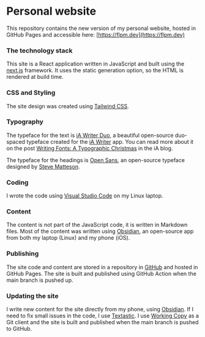 # Personal website

This repository contains the new version of my personal website, hosted in GitHub Pages and accessible here: [https://flpm.dev](https://flpm.dev)

### The technology stack

This site is a React application written in JavaScript and built using the [next.js](http://nextjs.org) framework. It uses the static generation option, so the HTML is rendered at build time. 

### CSS and Styling

The site design was created using [Tailwind CSS](https://tailwindcss.com).

### Typography

The typeface for the text is [iA Writer Duo](https://github.com/iaolo/iA-Fonts/tree/master/iA%20Writer%20Duo), a beautiful open-source duo-spaced typeface created for the [iA Writer](https://ia.net/) app. You can read more about it on the post [Writing Fonts: A Typographic Christmas](https://ia.net/topics/a-typographic-christmas) in the iA blog.

The typeface for the headings is [Open Sans](https://github.com/googlefonts/opensans), an open-source typeface designed by [Steve Matteson](https://mattesontypographics.com/).

### Coding

I wrote the code using [Visual Studio Code](https://code.visualstudio.com/) on my Linux laptop.

### Content

The content is not part of the JavaScript code, it is written in Markdown files. Most of the content was written using [Obsidian](https://obsidian.md/), an open-source app from both my laptop (Linux) and my phone (iOS).

### Publishing

The site code and content are stored in a repository in [GitHub](http://github.com) and hosted in GitHub Pages. The site is built and published using GitHub Action when the main branch is pushed up.

### Updating the site

I write new content for the site directly from my phone, using [Obsidian](https://obsidian.md/). If I need to fix small issues in the code, I use [Textastic](https://www.textasticapp.com/). I use [Working Copy](https://workingcopyapp.com/) as a Git client and the site is built and published when the main branch is pushed to GitHub.
